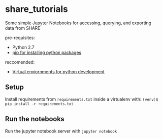 # share_tutorials
Some simple Jupyter Notebooks for accessing, querying, and exporting data from SHARE

pre-requisites:
- Python 2.7
- [pip for installing python packages](https://pypi.python.org/pypi/pip)

reccomended:
- [Virtual enviornments for python development](http://docs.python-guide.org/en/latest/dev/virtualenvs/)

## Setup
Install requirements from ```requirements.txt``` inside a virtualenv with:
    ```(venv)$ pip install -r requirements.txt```

## Run the notebooks
Run the jupyter notebook server with ```jupyter notebook```

